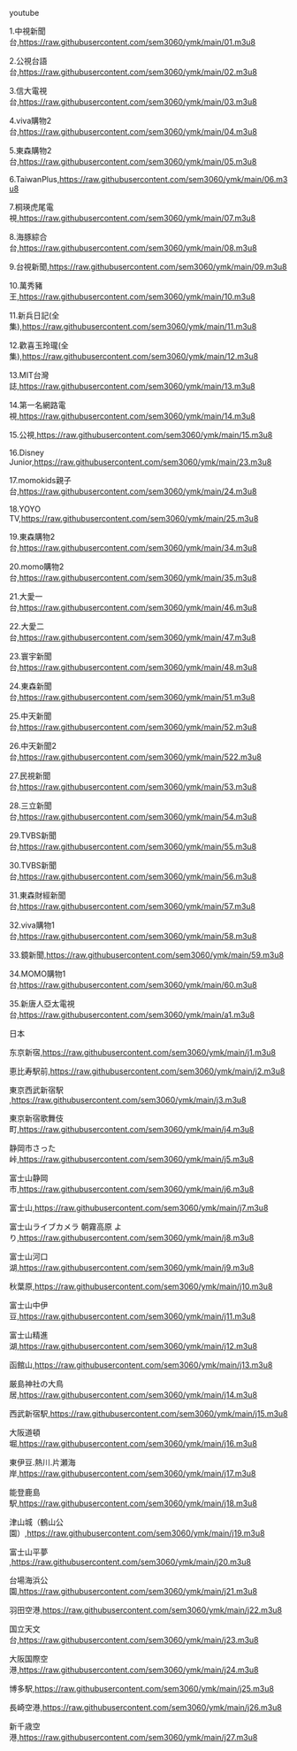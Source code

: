 youtube

1.中視新聞台,https://raw.githubusercontent.com/sem3060/ymk/main/01.m3u8

2.公視台語台,https://raw.githubusercontent.com/sem3060/ymk/main/02.m3u8

3.信大電視台,https://raw.githubusercontent.com/sem3060/ymk/main/03.m3u8

4.viva購物2台,https://raw.githubusercontent.com/sem3060/ymk/main/04.m3u8

5.東森購物2台,https://raw.githubusercontent.com/sem3060/ymk/main/05.m3u8

6.TaiwanPlus,https://raw.githubusercontent.com/sem3060/ymk/main/06.m3u8

7.桐瑛虎尾電視,https://raw.githubusercontent.com/sem3060/ymk/main/07.m3u8

8.海豚綜合台,https://raw.githubusercontent.com/sem3060/ymk/main/08.m3u8

9.台視新聞,https://raw.githubusercontent.com/sem3060/ymk/main/09.m3u8

10.萬秀豬王,https://raw.githubusercontent.com/sem3060/ymk/main/10.m3u8

11.新兵日記(全集),https://raw.githubusercontent.com/sem3060/ymk/main/11.m3u8

12.歡喜玉玲瓏(全集),https://raw.githubusercontent.com/sem3060/ymk/main/12.m3u8

13.MIT台灣誌,https://raw.githubusercontent.com/sem3060/ymk/main/13.m3u8

14.第一名網路電視,https://raw.githubusercontent.com/sem3060/ymk/main/14.m3u8

15.公視,https://raw.githubusercontent.com/sem3060/ymk/main/15.m3u8

16.Disney Junior,https://raw.githubusercontent.com/sem3060/ymk/main/23.m3u8

17.momokids親子台,https://raw.githubusercontent.com/sem3060/ymk/main/24.m3u8

18.YOYO TV,https://raw.githubusercontent.com/sem3060/ymk/main/25.m3u8

19.東森購物2台,https://raw.githubusercontent.com/sem3060/ymk/main/34.m3u8

20.momo購物2台,https://raw.githubusercontent.com/sem3060/ymk/main/35.m3u8

21.大愛一台,https://raw.githubusercontent.com/sem3060/ymk/main/46.m3u8

22.大愛二台,https://raw.githubusercontent.com/sem3060/ymk/main/47.m3u8

23.寰宇新聞台,https://raw.githubusercontent.com/sem3060/ymk/main/48.m3u8

24.東森新聞台,https://raw.githubusercontent.com/sem3060/ymk/main/51.m3u8

25.中天新聞台,https://raw.githubusercontent.com/sem3060/ymk/main/52.m3u8

26.中天新聞2台,https://raw.githubusercontent.com/sem3060/ymk/main/522.m3u8

27.民視新聞台,https://raw.githubusercontent.com/sem3060/ymk/main/53.m3u8

28.三立新聞台,https://raw.githubusercontent.com/sem3060/ymk/main/54.m3u8

29.TVBS新聞台,https://raw.githubusercontent.com/sem3060/ymk/main/55.m3u8

30.TVBS新聞台,https://raw.githubusercontent.com/sem3060/ymk/main/56.m3u8

31.東森財經新聞台,https://raw.githubusercontent.com/sem3060/ymk/main/57.m3u8

32.viva購物1台,https://raw.githubusercontent.com/sem3060/ymk/main/58.m3u8

33.鏡新聞,https://raw.githubusercontent.com/sem3060/ymk/main/59.m3u8

34.MOMO購物1台,https://raw.githubusercontent.com/sem3060/ymk/main/60.m3u8

35.新唐人亞太電視台,https://raw.githubusercontent.com/sem3060/ymk/main/a1.m3u8

日本

东京新宿,https://raw.githubusercontent.com/sem3060/ymk/main/j1.m3u8

恵比寿駅前,https://raw.githubusercontent.com/sem3060/ymk/main/j2.m3u8

東京西武新宿駅 ,https://raw.githubusercontent.com/sem3060/ymk/main/j3.m3u8

東京新宿歌舞伎町,https://raw.githubusercontent.com/sem3060/ymk/main/j4.m3u8

静岡市さった峠,https://raw.githubusercontent.com/sem3060/ymk/main/j5.m3u8

富士山静岡市,https://raw.githubusercontent.com/sem3060/ymk/main/j6.m3u8

富士山,https://raw.githubusercontent.com/sem3060/ymk/main/j7.m3u8

富士山ライブカメラ 朝霧高原 より,https://raw.githubusercontent.com/sem3060/ymk/main/j8.m3u8

富士山河口湖,https://raw.githubusercontent.com/sem3060/ymk/main/j9.m3u8

秋葉原,https://raw.githubusercontent.com/sem3060/ymk/main/j10.m3u8

富士山中伊豆,https://raw.githubusercontent.com/sem3060/ymk/main/j11.m3u8

富士山精進湖,https://raw.githubusercontent.com/sem3060/ymk/main/j12.m3u8

函館山,https://raw.githubusercontent.com/sem3060/ymk/main/j13.m3u8

厳島神社の大鳥居,https://raw.githubusercontent.com/sem3060/ymk/main/j14.m3u8

西武新宿駅,https://raw.githubusercontent.com/sem3060/ymk/main/j15.m3u8

大阪道頓堀,https://raw.githubusercontent.com/sem3060/ymk/main/j16.m3u8

東伊豆.熱川.片瀬海岸,https://raw.githubusercontent.com/sem3060/ymk/main/j17.m3u8

能登鹿島駅,https://raw.githubusercontent.com/sem3060/ymk/main/j18.m3u8

津山城（鶴山公園）,https://raw.githubusercontent.com/sem3060/ymk/main/j19.m3u8

富士山平夢 ,https://raw.githubusercontent.com/sem3060/ymk/main/j20.m3u8

台場海浜公園,https://raw.githubusercontent.com/sem3060/ymk/main/j21.m3u8

羽田空港,https://raw.githubusercontent.com/sem3060/ymk/main/j22.m3u8

国立天文台,https://raw.githubusercontent.com/sem3060/ymk/main/j23.m3u8

大阪国際空港,https://raw.githubusercontent.com/sem3060/ymk/main/j24.m3u8

博多駅,https://raw.githubusercontent.com/sem3060/ymk/main/j25.m3u8

長崎空港,https://raw.githubusercontent.com/sem3060/ymk/main/j26.m3u8

新千歳空港,https://raw.githubusercontent.com/sem3060/ymk/main/j27.m3u8
